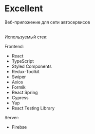 

# Excellent
Веб-приложение для сети автосервисов 



<br> Используемый стек:

Frontend: 
* React
* TypeScript
* Styled Components
* Redux-Toolkit
* Swiper
* Axios
* Formik
* React Spring
* Cypress
* Yup
* React Testing Library

Server: 
* Firebse

